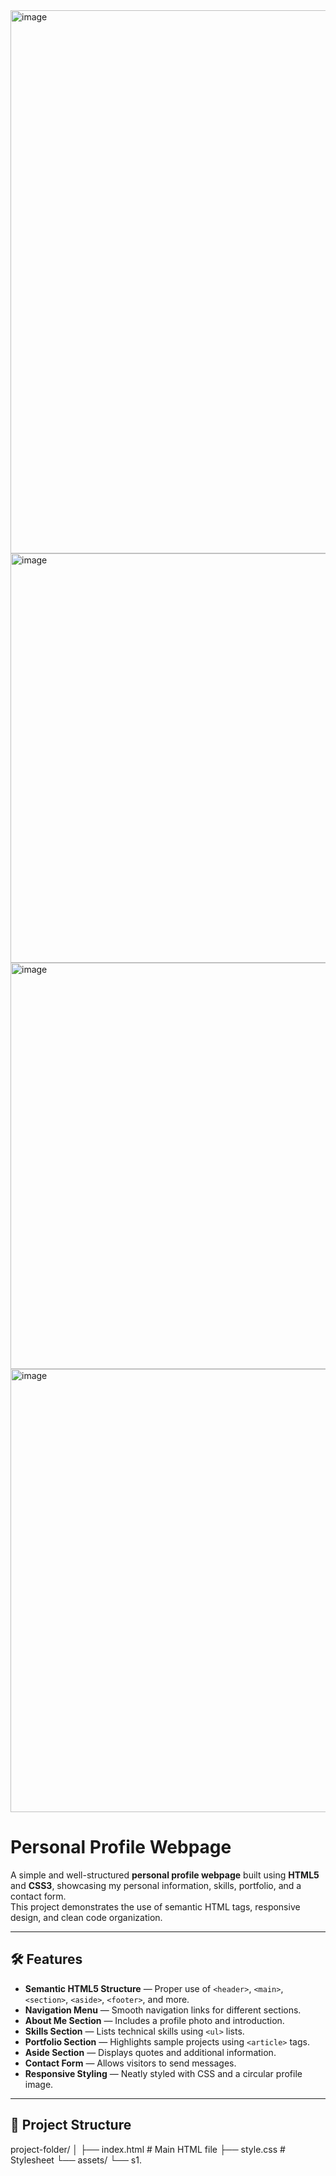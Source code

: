 <img width="1571" height="869" alt="image" src="https://github.com/user-attachments/assets/ddbff0ba-490c-4205-8c75-69e6e72f4630" />
<img width="1869" height="655" alt="image" src="https://github.com/user-attachments/assets/8feca3b9-fed5-4e8e-bc1e-03b98fb0a798" />
<img width="1886" height="650" alt="image" src="https://github.com/user-attachments/assets/c586bbd3-8c42-4db3-8cd0-7ce799fb3ce2" />
<img width="1895" height="709" alt="image" src="https://github.com/user-attachments/assets/ffeda60c-ebf2-42e0-941b-dac546626c62" />



# Personal Profile Webpage

A simple and well-structured **personal profile webpage** built using **HTML5** and **CSS3**, showcasing my personal information, skills, portfolio, and a contact form.  
This project demonstrates the use of semantic HTML tags, responsive design, and clean code organization.

---


## 🛠 Features
- **Semantic HTML5 Structure** — Proper use of `<header>`, `<main>`, `<section>`, `<aside>`, `<footer>`, and more.
- **Navigation Menu** — Smooth navigation links for different sections.
- **About Me Section** — Includes a profile photo and introduction.
- **Skills Section** — Lists technical skills using `<ul>` lists.
- **Portfolio Section** — Highlights sample projects using `<article>` tags.
- **Aside Section** — Displays quotes and additional information.
- **Contact Form** — Allows visitors to send messages.
- **Responsive Styling** — Neatly styled with CSS and a circular profile image.

---

## 📂 Project Structure
project-folder/
│
├── index.html # Main HTML file
├── style.css # Stylesheet
└── assets/
└── s1.




